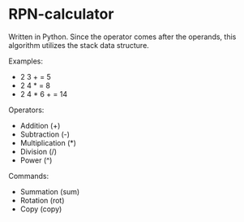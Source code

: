 # RPN-calculator
Written in Python. Since the operator comes after the operands, this algorithm utilizes the stack data structure.

Examples:
* 2 3 + = 5
* 2 4 * = 8
* 2 4 * 6 + = 14

Operators:
* Addition (+)
* Subtraction (-)
* Multiplication (*)
* Division (/)
* Power (^)

Commands:
* Summation (sum)
* Rotation (rot)
* Copy (copy)
